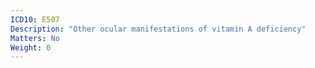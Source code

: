 ```yaml
---
ICD10: E507
Description: "Other ocular manifestations of vitamin A deficiency"
Matters: No
Weight: 0
---
```


